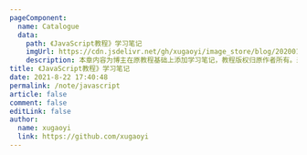 ```yaml
---
pageComponent:
  name: Catalogue
  data:
    path: 《JavaScript教程》学习笔记
    imgUrl: https://cdn.jsdelivr.net/gh/xugaoyi/image_store/blog/20200112120340.png
    description: 本章内容为博主在原教程基础上添加学习笔记，教程版权归原作者所有。来源：<a href='https://wangdoc.com/javascript/' target='_blank'>JavaScript教程</a>
title: 《JavaScript教程》学习笔记
date: 2021-8-22 17:40:48
permalink: /note/javascript
article: false
comment: false
editLink: false
author:
  name: xugaoyi
  link: https://github.com/xugaoyi
---
```

